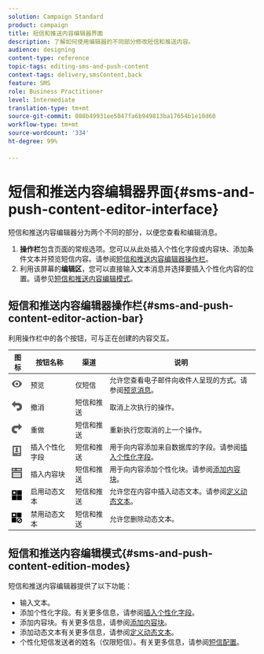 ```yaml
---
solution: Campaign Standard
product: campaign
title: 短信和推送内容编辑器界面
description: 了解如何使用编辑器的不同部分修改短信和推送内容。
audience: designing
content-type: reference
topic-tags: editing-sms-and-push-content
context-tags: delivery,smsContent,back
feature: SMS
role: Business Practitioner
level: Intermediate
translation-type: tm+mt
source-git-commit: 088b49931ee5047fa6b949813ba17654b1e10d60
workflow-type: tm+mt
source-wordcount: '334'
ht-degree: 99%

---
```



# 短信和推送内容编辑器界面{#sms-and-push-content-editor-interface}

短信和推送内容编辑器分为两个不同的部分，以便您查看和编辑消息。

1. **操作栏**&#x200B;包含页面的常规选项。您可以从此处插入个性化字段或内容块、添加条件文本并预览短信内容。请参阅[短信和推送内容编辑器操作栏](#sms-and-push-content-editor-action-bar)。
1. 利用该屏幕的&#x200B;**编辑区**，您可以直接输入文本消息并选择要插入个性化内容的位置。请参见[短信和推送内容编辑模式](#sms-and-push-content-edition-modes)。

## 短信和推送内容编辑器操作栏{#sms-and-push-content-editor-action-bar}

利用操作栏中的各个按钮，可与正在创建的内容交互。

<table> 
 <thead> 
  <tr> 
   <th> 图标<br /> </th> 
   <th> 按钮名称<br /> </th> 
   <th> 渠道<br /> </th> 
   <th> 说明<br /> </th> 
  </tr> 
 </thead> 
 <tbody> 
  <tr> 
   <td> <img height="21px" src="assets/viewon_darkgrey-24px.png" /> <br /> </td> 
   <td> <span class="uicontrol">预览</span> <br /> </td> 
   <td> 仅短信<br /> </td> 
   <td> 允许您查看电子邮件向收件人呈现的方式。请参阅<a href="../../sending/using/previewing-messages.md">预览消息</a>。<br /> </td> 
  </tr> 
  <tr> 
   <td> <img height="21px" src="assets/undo_darkgrey-24px.png" /> <br /> </td> 
   <td> <span class="uicontrol">撤消</span> <br /> </td> 
   <td> 短信和推送<br /> </td> 
   <td> 取消上次执行的操作。<br /> </td> 
  </tr> 
  <tr> 
   <td> <img height="21px" src="assets/redo_darkgrey-24px.png" /> <br /> </td> 
   <td> <span class="uicontrol">重做</span> <br /> </td> 
   <td> 短信和推送<br /> </td> 
   <td> 重新执行您取消的上一个操作。<br /> </td> 
  </tr> 
  <tr> 
   <td> <img height="21px" src="assets/personalization_field_darkgrey-24px.png" /> <br /> </td> 
   <td> <span class="uicontrol">插入个性化字段</span> <br /> </td> 
   <td> 短信和推送<br /> </td> 
   <td> 用于向内容添加来自数据库的字段。请参阅<a href="../../designing/using/personalization.md#inserting-a-personalization-field" target="_blank">插入个性化字段</a>。<br /> </td> 
  </tr> 
  <tr> 
   <td> <img height="21px" src="assets/personalization_block_darkgrey-24px.png" /> <br /> </td> 
   <td> <span class="uicontrol">插入内容块</span> <br /> </td> 
   <td> 短信和推送<br /> </td> 
   <td> 用于向内容添加个性化块。请参阅<a href="../../designing/using/personalization.md#adding-a-content-block" target="_blank">添加内容块</a>。<br /> </td> 
  </tr> 
  <tr> 
   <td> <img height="21px" src="assets/dynamiccontent_24px.png" /> <br /> </td> 
   <td> <span class="uicontrol">启用动态文本</span> <br /> </td> 
   <td> 短信和推送<br /> </td> 
   <td> 允许您在内容中插入动态文本。请参阅<a href="../../channels/using/defining-dynamic-text.md" target="_blank">定义动态文本</a>。<br /> </td> 
  </tr> 
  <tr> 
   <td> <img height="21px" src="assets/dynamiccontentdisable_24px.png" /> <br /> </td> 
   <td> <span class="uicontrol">禁用动态文本</span> <br /> </td> 
   <td> 短信和推送<br /> </td> 
   <td> 允许您删除动态文本。<br /> </td> 
  </tr> 
 </tbody> 
</table>

## 短信和推送内容编辑模式{#sms-and-push-content-edition-modes}

短信和推送内容编辑器提供了以下功能：

* 输入文本。
* 添加个性化字段。有关更多信息，请参阅[插入个性化字段](../../designing/using/personalization.md#inserting-a-personalization-field)。
* 添加内容块。有关更多信息，请参阅[添加内容块](../../designing/using/personalization.md#adding-a-content-block)。
* 添加动态文本有关更多信息，请参阅[定义动态文本](../../channels/using/defining-dynamic-text.md)。
* 个性化短信发送者的姓名（仅限短信）。有关更多信息，请参阅[短信配置](../../administration/using/configuring-sms-channel.md#configuring-sms-properties)。
